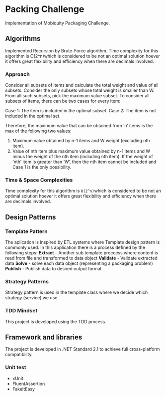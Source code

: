 # Packing Challenge 
Implementation of Mobiquity Packaging Challenge.

## Algorithms
Implemented Recursion by Brute-Force algorithm.
Time complexity for this algorithm is O(2^n)which is considered to be not an optimal solution hoever it offers great flexibility and efficiency when there are decimals involved. 

### Approach
Consider all subsets of items and calculate the total weight and value of all subsets. 
Consider the only subsets whose total weight is smaller than W. 
From all such subsets, pick the maximum value subset.
To consider all subsets of items, there can be two cases for every item: 

Case 1: The item is included in the optimal subset.
Case 2: The item is not included in the optimal set.

Therefore, the maximum value that can be obtained from ‘n’ items is the max of the following two values: 

1. Maximum value obtained by n-1 items and W weight (excluding nth item).
2. Value of nth item plus maximum value obtained by n-1 items and W minus the weight of the nth item (including nth item).
If the weight of ‘nth’ item is greater than ‘W’, then the nth item cannot be included and Case 1 is the only possibility.

### Time & Space Complexities
Time complexity for this algorithm is `O(2^n)`which is considered to be not an optimal solution hoever it offers great flexibility and efficiency when there are decimals involved. 

## Design Patterns
### Template Pattern
The aplication is inspired by ETL systems where Template design pattern is commonly used.
In this application there is a process defined by the following steps:
**Extract** - Another sub template proccess where content is read from file and transformed to data object
**Validate** - Validate extracted data
**Solve** - solve each data object (representing a packaging problem)
**Publish** - Publish data to desired output format 

### Strategy Patterns
Strategy pattern is used in the template class where we decide which strategy (service) we use.

### TDD Mindset
This project is developed using the TDD process.

## Framework and libraries
The project is developed in .NET Standard 2.1 to achieve full cross-platform compatibility.

### Unit test
- xUnit
- FluentAssertion
- FakeItEasy  